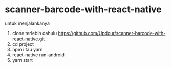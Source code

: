 # scanner-barcode-with-react-native

untuk menjalankanya
1. clone terlebih dahulu https://github.com/Updour/scanner-barcode-with-react-native.git
2. cd project
3. npm i tau yarn
4. react-native run-android
5. yarn start 
